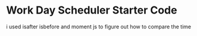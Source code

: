 # Work Day Scheduler Starter Code
i used isafter isbefore and moment js to figure out how to compare the time